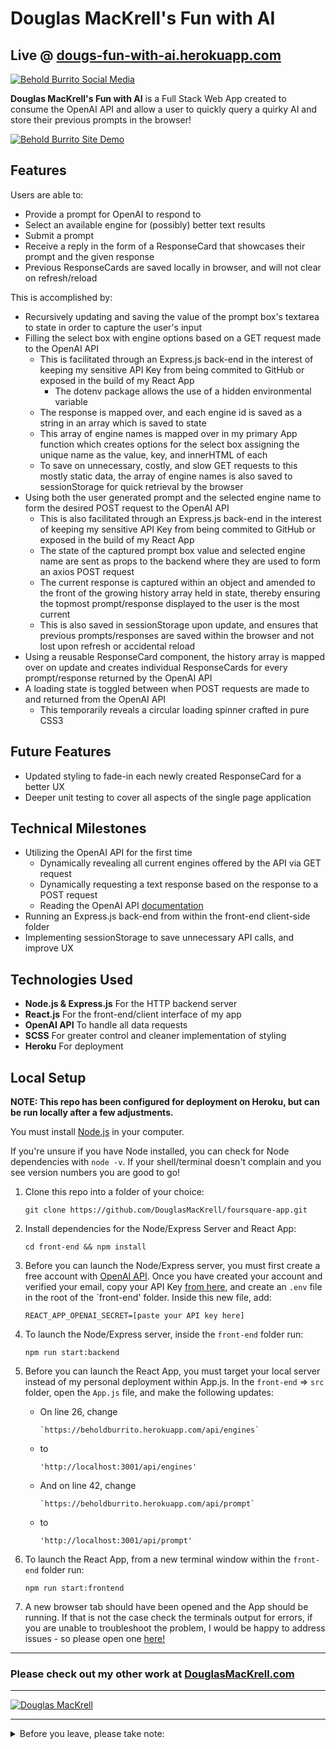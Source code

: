 # Douglas MacKrell's Fun with AI

## Live @ [dougs-fun-with-ai.herokuapp.com](https://dougs-fun-with-ai.herokuapp.com)

[![Behold Burrito Social Media](./frontend/public/Dougs-Fun-With-AI-Social.jpg)](https://beholdburrito.herokuapp.com/)

**Douglas MacKrell's Fun with AI** is a Full Stack Web App created to consume the OpenAI API and allow a user to quickly query a quirky AI and store their previous prompts in the browser!

[![Behold Burrito Site Demo](./frontend/public/Dougs-Fun-With-AI-Demo.gif)](https://dougs-fun-with-ai.herokuapp.com/)

## Features

Users are able to:

* Provide a prompt for OpenAI to respond to
* Select an available engine for (possibly) better text results
* Submit a prompt
* Receive a reply in the form of a ResponseCard that showcases their prompt and the given response
* Previous ResponseCards are saved locally in browser, and will not clear on refresh/reload

This is accomplished by:

* Recursively updating and saving the value of the prompt box's textarea to state in order to capture the user's input
* Filling the select box with engine options based on a GET request made to the OpenAI API
  * This is facilitated through an Express.js back-end in the interest of keeping my sensitive API Key from being commited to GitHub or exposed in the build of my React App
    * The dotenv package allows the use of a hidden environmental variable
  * The response is mapped over, and each engine id is saved as a string in an array which is saved to state
  * This array of engine names is mapped over in my primary App function which creates options for the select box assigning the unique name as the value, key, and innerHTML of each
  * To save on unnecessary, costly, and slow GET requests to this mostly static data, the array of engine names is also saved to sessionStorage for quick retrieval by the browser
* Using both the user generated prompt and the selected engine name to form the desired POST request to the OpenAI API
   * This is also facilitated through an Express.js back-end in the interest of keeping my sensitive API Key from being commited to GitHub or exposed in the build of my React App
   * The state of the captured prompt box value and selected engine name are sent as props to the backend where they are used to form an axios POST request
   * The current response is captured within an object and amended to the front of the growing history array held in state, thereby ensuring the topmost prompt/response displayed to the user is the most current
   * This is also saved in sessionStorage upon update, and ensures that previous prompts/responses are saved within the browser and not lost upon refresh or accidental reload  
* Using a reusable ResponseCard component, the history array is mapped over on update and creates individual ResponseCards for every prompt/response returned by the OpenAI API
* A loading state is toggled between when POST requests are made to and returned from the OpenAI API 
  * This temporarily reveals a circular loading spinner crafted in pure CSS3

## Future Features

* Updated styling to fade-in each newly created ResponseCard for a better UX
* Deeper unit testing to cover all aspects of the single page application

## Technical Milestones

* Utilizing the OpenAI API for the first time
  * Dynamically revealing all current engines offered by the API via GET request
  * Dynamically requesting a text response based on the response to a POST request
  * Reading the OpenAI API [documentation](https://beta.openai.com/docs/introduction/overview) 
* Running an Express.js back-end from within the front-end client-side folder
* Implementing sessionStorage to save unnecessary API calls, and improve UX

## Technologies Used

* **Node.js & Express.js** For the HTTP backend server
* **React.js** For the front-end/client interface of my app
* **OpenAI API** To handle all data requests
* **SCSS** For greater control and cleaner implementation of styling
* **Heroku** For deployment

## Local Setup

**NOTE: This repo has been configured for deployment on Heroku, but can be run locally after a few adjustments.**

You must install [Node.js](https://nodejs.org) in your computer.

If you're unsure if you have Node installed, you can check for Node dependencies with `node -v`. If your shell/terminal doesn't complain and you see version numbers you are good to go!

1. Clone this repo into a folder of your choice:
    ```
    git clone https://github.com/DouglasMacKrell/foursquare-app.git
    ```

2. Install dependencies for the Node/Express Server and React App:
    ```
    cd front-end && npm install
    ```

3. Before you can launch the Node/Express server, you must first create a free account with [OpenAI API](https://beta.openai.com/signup). Once you have created your account and verified your email, copy your API Key [from here](https://beta.openai.com/account/api-keys), and create an `.env` file in the root of the `front-end' folder. Inside this new file, add:
    ```
    REACT_APP_OPENAI_SECRET=[paste your API key here]
    ```

4. To launch the Node/Express server, inside the `front-end` folder run:
    ```
    npm run start:backend
    ```

5. Before you can launch the React App, you must target your local server instead of my personal deployment within App.js. In the `front-end` => `src` folder, open the `App.js` file, and make the following updates:

    - On line 26, change  
        ```
        `https://beholdburrito.herokuapp.com/api/engines`
        ```

    - to  
        ```
        'http://localhost:3001/api/engines'
        ```

    - And on line 42, change  
        ```
        `https://beholdburrito.herokuapp.com/api/prompt`
        ```

    - to  
        ```
        'http://localhost:3001/api/prompt'
        ```


6. To launch the React App, from a new terminal window within the `front-end` folder run:
    ```
    npm run start:frontend
    ```

7. A new browser tab should have been opened and the App should be running. If that is not the case check the terminals output for errors, if you are unable to troubleshoot the problem, I would be happy to address issues - so please open one [here!](/issues)


---

### Please check out my other work at [DouglasMacKrell.com](https://douglasmackrell.com)

---

[![Douglas MacKrell](https://www.douglasmackrell.com/Doug-Portfolio-Social.png)](https://dougmackrell.com)

** **

<details>
    <summary>
        Before you leave, please take note:
    </summary>

You're the best! Thank you for visiting!

Please give this project a star and be sure to check out my [YouTube Channel](https://youtube.com/BigMacKrell)!

</details>
